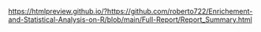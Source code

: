 https://htmlpreview.github.io/?https://github.com/roberto722/Enrichement-and-Statistical-Analysis-on-R/blob/main/Full-Report/Report_Summary.html

